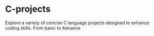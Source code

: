 # C-projects
Explore a variety of concise C language projects designed to enhance coding skills. From basic to Advance
